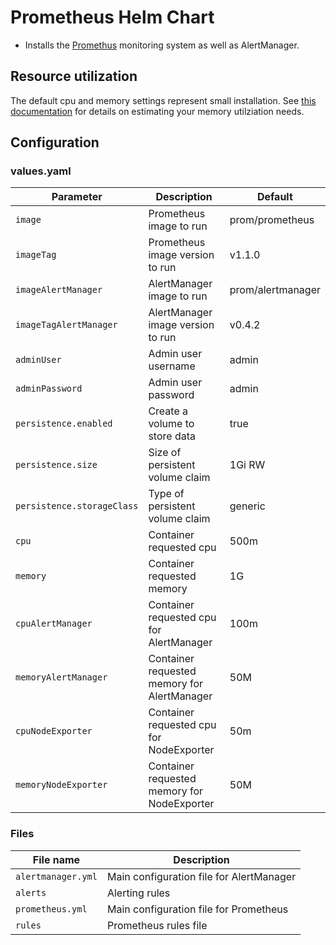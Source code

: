 # Prometheus Helm Chart

* Installs the [Promethus](https://prometheus.io/docs/introduction/overview/) monitoring system as well as AlertManager.

## Resource utilization

The default cpu and memory settings represent small installation. See [this documentation](https://prometheus.io/docs/operating/storage/#memory-usage) for details on estimating your memory utilziation needs.

## Configuration

### values.yaml

| Parameter                  | Description                                       | Default                  |
|----------------------------|---------------------------------------------------|--------------------------|
| `image`                    | Prometheus image to run                           | prom/prometheus          |
| `imageTag`                 | Prometheus image version to run                   | v1.1.0                   |
| `imageAlertManager`        | AlertManager image to run                         | prom/alertmanager        |
| `imageTagAlertManager`     | AlertManager image version to run                 | v0.4.2                   |
| `adminUser`                | Admin user username                               | admin                    |
| `adminPassword`            | Admin user password                               | admin                    |
| `persistence.enabled`      | Create a volume to store data                     | true                     |
| `persistence.size`         | Size of persistent volume claim                   | 1Gi RW                   |
| `persistence.storageClass` | Type of persistent volume claim                   | generic                  |
| `cpu`                      | Container requested cpu                           | 500m                     |
| `memory`                   | Container requested memory                        | 1G                       |
| `cpuAlertManager`          | Container requested cpu for AlertManager          | 100m                     |
| `memoryAlertManager`       | Container requested memory for AlertManager       | 50M                      |
| `cpuNodeExporter`          | Container requested cpu for NodeExporter          | 50m                      |
| `memoryNodeExporter`       | Container requested memory for NodeExporter       | 50M                      |

### Files

| File name                  | Description                                       |
|----------------------------|---------------------------------------------------|
| `alertmanager.yml`         | Main configuration file for AlertManager          |
| `alerts`                   | Alerting rules                                    |
| `prometheus.yml`           | Main configuration file for Prometheus            |
| `rules`                    | Prometheus rules file                             |
